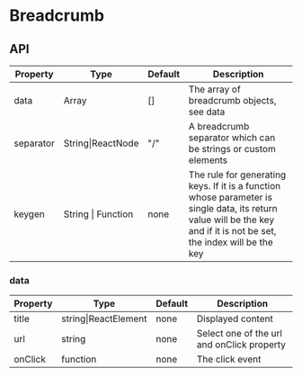 # Breadcrumb

<example />

## API

| Property | Type | Default | Description |
| --- | --- | --- | ---|
| data | Array | [] | The array of breadcrumb objects, see data |
| separator | String\|ReactNode | "/" | A breadcrumb separator which can be strings or custom elements |
| keygen | String \| Function | none | The rule for generating keys. If it is a function whose parameter is single data, its return value will be  the key and  if it is not be set, the index will be the key |

### data

| Property | Type | Default | Description |
| --- | --- | --- | ---|
| title | string\|ReactElement | none | Displayed content |
| url | string | none | Select one of the url and onClick property |
| onClick | function | none | The click event |